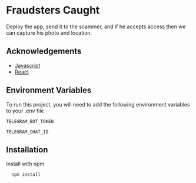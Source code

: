 
# Fraudsters Caught

Deploy the app, send it to the scammer, and if he accepts access then we can capture his photo and location.


## Acknowledgements

 - [Javascript](https://developer.mozilla.org/en-US/docs/Web/JavaScript)
 - [React](https://react.dev/reference/react)


## Environment Variables

To run this project, you will need to add the following environment variables to your .env file

`TELEGRAM_BOT_TOKEN`

`TELEGRAM_CHAT_ID`


## Installation

Install with npm

```bash
  npm install
```


    